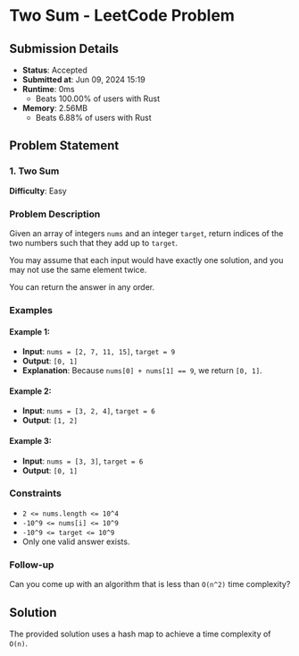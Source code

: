# Two Sum - LeetCode Problem

## Submission Details
- **Status**: Accepted
- **Submitted at**: Jun 09, 2024 15:19
- **Runtime**: 0ms
  - Beats 100.00% of users with Rust
- **Memory**: 2.56MB
  - Beats 6.88% of users with Rust

## Problem Statement

### 1. Two Sum
**Difficulty**: Easy

### Problem Description
Given an array of integers `nums` and an integer `target`, return indices of the two numbers such that they add up to `target`.

You may assume that each input would have exactly one solution, and you may not use the same element twice.

You can return the answer in any order.

### Examples

#### Example 1:
- **Input**: `nums = [2, 7, 11, 15]`, `target = 9`
- **Output**: `[0, 1]`
- **Explanation**: Because `nums[0] + nums[1] == 9`, we return `[0, 1]`.

#### Example 2:
- **Input**: `nums = [3, 2, 4]`, `target = 6`
- **Output**: `[1, 2]`

#### Example 3:
- **Input**: `nums = [3, 3]`, `target = 6`
- **Output**: `[0, 1]`

### Constraints
- `2 <= nums.length <= 10^4`
- `-10^9 <= nums[i] <= 10^9`
- `-10^9 <= target <= 10^9`
- Only one valid answer exists.

### Follow-up
Can you come up with an algorithm that is less than `O(n^2)` time complexity?

## Solution
The provided solution uses a hash map to achieve a time complexity of `O(n)`.
